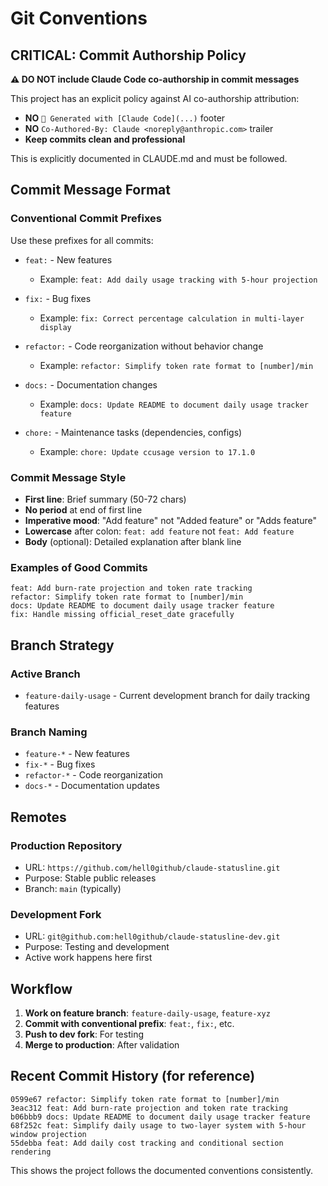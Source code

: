 # Git Conventions

## CRITICAL: Commit Authorship Policy

**⚠️ DO NOT include Claude Code co-authorship in commit messages**

This project has an explicit policy against AI co-authorship attribution:
- **NO** `🤖 Generated with [Claude Code](...)` footer
- **NO** `Co-Authored-By: Claude <noreply@anthropic.com>` trailer
- **Keep commits clean and professional**

This is explicitly documented in CLAUDE.md and must be followed.

## Commit Message Format

### Conventional Commit Prefixes
Use these prefixes for all commits:

- `feat:` - New features
  - Example: `feat: Add daily usage tracking with 5-hour projection`
  
- `fix:` - Bug fixes
  - Example: `fix: Correct percentage calculation in multi-layer display`
  
- `refactor:` - Code reorganization without behavior change
  - Example: `refactor: Simplify token rate format to [number]/min`
  
- `docs:` - Documentation changes
  - Example: `docs: Update README to document daily usage tracker feature`
  
- `chore:` - Maintenance tasks (dependencies, configs)
  - Example: `chore: Update ccusage version to 17.1.0`

### Commit Message Style
- **First line**: Brief summary (50-72 chars)
- **No period** at end of first line
- **Imperative mood**: "Add feature" not "Added feature" or "Adds feature"
- **Lowercase** after colon: `feat: add feature` not `feat: Add feature`
- **Body** (optional): Detailed explanation after blank line

### Examples of Good Commits
```
feat: Add burn-rate projection and token rate tracking
refactor: Simplify token rate format to [number]/min
docs: Update README to document daily usage tracker feature
fix: Handle missing official_reset_date gracefully
```

## Branch Strategy

### Active Branch
- `feature-daily-usage` - Current development branch for daily tracking features

### Branch Naming
- `feature-*` - New features
- `fix-*` - Bug fixes
- `refactor-*` - Code reorganization
- `docs-*` - Documentation updates

## Remotes

### Production Repository
- URL: `https://github.com/hell0github/claude-statusline.git`
- Purpose: Stable public releases
- Branch: `main` (typically)

### Development Fork
- URL: `git@github.com:hell0github/claude-statusline-dev.git`
- Purpose: Testing and development
- Active work happens here first

## Workflow

1. **Work on feature branch**: `feature-daily-usage`, `feature-xyz`
2. **Commit with conventional prefix**: `feat:`, `fix:`, etc.
3. **Push to dev fork**: For testing
4. **Merge to production**: After validation

## Recent Commit History (for reference)
```
0599e67 refactor: Simplify token rate format to [number]/min
3eac312 feat: Add burn-rate projection and token rate tracking
b06bbb9 docs: Update README to document daily usage tracker feature
68f252c feat: Simplify daily usage to two-layer system with 5-hour window projection
55debba feat: Add daily cost tracking and conditional section rendering
```

This shows the project follows the documented conventions consistently.
